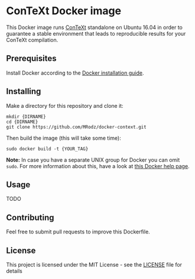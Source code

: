 # ConTeXt Docker image

This Docker image runs [ConTeXt](http://wiki.contextgarden.net/Main_Page) standalone on Ubuntu 16.04 in order to guarantee a stable environment that leads to reproducible results for your ConTeXt compilation.


## Prerequisites

Install Docker according to the [Docker installation guide](https://docs.docker.com/install/).


## Installing

Make a directory for this repository and clone it:

```
mkdir {DIRNAME}
cd {DIRNAME}
git clone https://github.com/MRodz/docker-context.git
```
Then build the image (this will take some time):
```
sudo docker build -t {YOUR_TAG}
```

__Note:__ In case you have a separate UNIX group for Docker you can omit `sudo`. For more information about this, have a look at [this Docker help page](https://docs.docker.com/install/linux/linux-postinstall/).


## Usage

TODO

## Contributing

Feel free to submit pull requests to improve this Dockerfile.


## License

This project is licensed under the MIT License - see the [LICENSE](LICENSE) file for details

